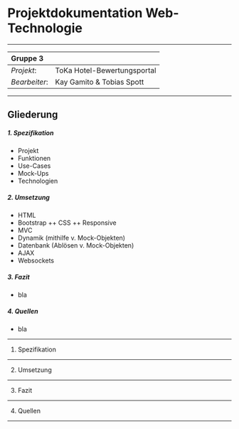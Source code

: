 Projektdokumentation Web-Technologie
===============
---------------

Gruppe 3 | |
:-----------|:------------|
 *Projekt*: | ToKa Hotel-Bewertungsportal |
 *Bearbeiter*: | Kay Gamito & Tobias Spott |

-------------

 Gliederung
-------------
##### 1. Spezifikation
+ Projekt
+ Funktionen
+ Use-Cases
+ Mock-Ups
+ Technologien

##### 2. Umsetzung
+ HTML
+ Bootstrap
++ CSS
++ Responsive
+ MVC
+ Dynamik (mithilfe v. Mock-Objekten)
+ Datenbank (Ablösen v. Mock-Objekten)
+ AJAX
+ Websockets

##### 3. Fazit
+ bla

##### 4. Quellen
+ bla

------------

1. Spezifikation
------------

2. Umsetzung
------------

3. Fazit
------------

4. Quellen
------------
